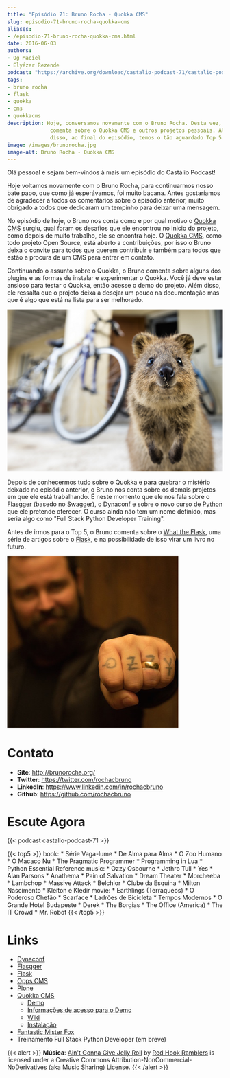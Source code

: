 ```yaml
---
title: "Episódio 71: Bruno Rocha - Quokka CMS"
slug: episodio-71-bruno-rocha-quokka-cms
aliases:
- /episodio-71-bruno-rocha-quokka-cms.html
date: 2016-06-03
authors:
- Og Maciel
- Elyézer Rezende
podcast: "https://archive.org/download/castalio-podcast-71/castalio-podcast-71.mp3"
tags:
- bruno rocha
- flask
- quokka
- cms
- quokkacms
description: Hoje, conversamos novamente com o Bruno Rocha. Desta vez, ele
              comenta sobre o Quokka CMS e outros projetos pessoais. Além
              disso, ao final do episódio, temos o tão aguardado Top 5.
image: /images/brunorocha.jpg
image-alt: Bruno Rocha - Quokka CMS
---
```


Olá pessoal e sejam bem-vindos à mais um episódio do Castálio Podcast!

Hoje voltamos novamente com o Bruno Rocha, para continuarmos nosso bate papo,
que como já esperávamos, foi muito bacana. Antes gostaríamos de agradecer a
todos os comentários sobre o episódio anterior, muito obrigado a todos que
dedicaram um tempinho para deixar uma mensagem.

No episódio de hoje, o Bruno nos conta como e por qual motivo o [Quokka
CMS](http://quokkaproject.org/) surgiu, qual foram os desafios que ele
encontrou no inicio do projeto, como depois de muito trabalho, ele se encontra
hoje. O [Quokka CMS](http://quokkaproject.org/), como todo projeto Open Source,
está aberto a contribuições, por isso o Bruno deixa o convite para todos que
querem contribuir e também para todos que estão a procura de um CMS para entrar
em contato.

Continuando o assunto sobre o Quokka, o Bruno comenta sobre alguns dos plugins
e as formas de instalar e experimentar o Quokka. Você já deve estar ansioso
para testar o Quokka, então acesse o demo do projeto. Além disso, ele ressalta
que o projeto deixa a desejar um pouco na documentação mas que é algo que está
na lista para ser melhorado.

![](/images/quokka.jpg)

Depois de conhecermos tudo sobre o Quokka e para quebrar o mistério deixado no
episódio anterior, o Bruno nos conta sobre os demais projetos em que ele está
trabalhando. É neste momento que ele nos fala sobre o
[Flasgger](https://github.com/rochacbruno/flasgger) (basedo no
[Swagger](http://swagger.io/)), o
[Dynaconf](https://github.com/rochacbruno/dynaconf) e sobre o novo curso de
[Python](https://www.python.org/) que ele pretende oferecer. O curso ainda não
tem um nome definido, mas seria algo como \"Full Stack Python Developer
Training\".

Antes de irmos para o Top 5, o Bruno comenta sobre o [What the
Flask](http://pythonclub.com.br/tag/what-the-flask.html), uma série de artigos
sobre o [Flask](http://flask.pocoo.org/), e na possibilidade de isso virar um
livro no futuro.

![](/images/bruno_rocha_ozzy_tattoo.jpg)

# Contato

- **Site**: <http://brunorocha.org/>
- **Twitter**: <https://twitter.com/rochacbruno>
- **LinkedIn**: <https://www.linkedin.com/in/rochacbruno>
- **Github**: <https://github.com/rochacbruno>

# Escute Agora

{{< podcast castalio-podcast-71 >}}

{{< top5 >}}
book:
    * Série Vaga-lume
    * De Alma para Alma
    * O Zoo Humano
    * O Macaco Nu
    * The Pragmatic Programmer
    * Programming in Lua
    * Python Essential Reference
music:
    * Ozzy Osbourne
    * Jethro Tull
    * Yes
    * Alan Parsons
    * Anathema
    * Pain of Salvation
    * Dream Theater
    * Morcheeba
    * Lambchop
    * Massive Attack
    * Belchior
    * Clube da Esquina
    * Milton Nascimento
    * Kleiton e Kledir
movie:
    * Earthlings (Terráqueos)
    * O Poderoso Chefão
    * Scarface
    * Ladrões de Bicicleta
    * Tempos Modernos
    * O Grande Hotel Budapeste
    * Derek
    * The Borgias
    * The Office (America)
    * The IT Crowd
    * Mr. Robot
{{< /top5 >}}

# Links

- [Dynaconf](https://github.com/rochacbruno/dynaconf)
- [Flasgger](https://github.com/rochacbruno/flasgger)
- [Flask](http://flask.pocoo.org/)
- [Opps CMS](https://github.com/opps/opps)
- [Plone](https://plone.org/)
- [Quokka CMS](http://quokkaproject.org/)
    - [Demo](http://demo.quokkaproject.org/)
    - [Informações de acesso para o Demo](https://github.com/rochacbruno/quokka/wiki#demo)
    - [Wiki](https://github.com/rochacbruno/quokka/wiki)
    - [Instalação](https://github.com/rochacbruno/quokka/wiki/installation)
- [Fantastic Mister Fox](http://www.imdb.com/title/tt0432283/)
- Treinamento Full Stack Python Developer (em breve)

{{< alert >}}
**Música**: [Ain\'t Gonna Give Jelly
Roll](http://freemusicarchive.org/music/Red_Hook_Ramblers/Live__WFMU_on_Antique_Phonograph_Music_Program_with_MAC_Feb_8_2011/Red_Hook_Ramblers_-_12_-_Aint_Gonna_Give_Jelly_Roll)
by [Red Hook Ramblers](http://www.redhookramblers.com/) is licensed under a
Creative Commons Attribution-NonCommercial-NoDerivatives (aka Music Sharing)
License.
{{< /alert >}}
